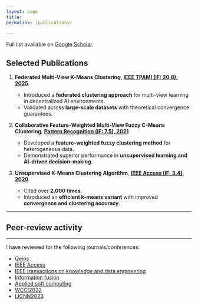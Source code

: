 ```yaml
---
layout: page
title: 
permalink: /publications/

---
```


<i class="ai ai-google-scholar ai-2x"></i> Full list available on [Google Scholar](https://scholar.google.com/citations?user=yNWQLYAAAAAJ&hl=en&oi=ao).


## Selected Publications

1. **Federated Multi-View K-Means Clustering**, **[IEEE TPAMI (IF: 20.8), 2025](https://ieeexplore.ieee.org/abstract/document/10810504)**.
   
   - Introduced a **federated clustering approach** for multi-view learning in decentralized AI environments.
   - Validated across **large-scale datasets** with theoretical convergence guarantees.
     
2. **Collaborative Feature-Weighted Multi-View Fuzzy C-Means Clustering**, **[Pattern Recognition (IF: 7.5), 2021](https://www.sciencedirect.com/science/article/abs/pii/S003132032100251X)**

   - Developed a **feature-weighted fuzzy clustering method** for heterogeneous data.
   - Demonstrated superior performance in **unsupervised learning and AI-driven decision-making**.
  
4. **Unsupervised K-Means Clustering Algorithm**, **[IEEE Access (IF: 3.4), 2020](https://ieeexplore.ieee.org/abstract/document/9072123)**

   - Cited over **2,000 times**.
   - Introduced an **efficient k-means variant** with improved **convergence and clustering accuracy**.
---

## Peer-review activity
---


I have reviewed for the following journals/conferences:
* [Qeios](https://www.qeios.com/)
* [IEEE Access](https://ieeeaccess.ieee.org)
* [IEEE transactions on knowledge and data engineering](https://ieeexplore.ieee.org/xpl/RecentIssue.jsp?punumber=69)
* [Information fusion](https://www.sciencedirect.com/journal/information-fusion)
* [Applied soft computing](https://www.sciencedirect.com/journal/applied-soft-computing)
* [WCCI2022](https://wcci2022.org)
* [IJCNN2023](https://2023.ijcnn.org)

